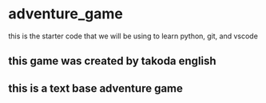 # adventure_game 
this is the starter code that we will be using to learn python, git, and vscode

## this game was created by takoda english

## this is a text base adventure game
